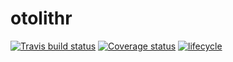 # otolithr
[![Travis build status](https://travis-ci.org/kikirinrin/otolithr.svg?branch=master)](https://travis-ci.org/kikirinrin/otolithr)
[![Coverage status](https://codecov.io/gh/kikirinrin/otolithr/branch/master/graph/badge.svg)](https://codecov.io/github/kikirinrin/otolithr?branch=master)
[![lifecycle](https://img.shields.io/badge/lifecycle-experimental-orange.svg)](https://www.tidyverse.org/lifecycle/#experimental)

